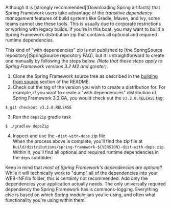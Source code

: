 Although it is [strongly recommended](Downloading Spring artifacts) that Spring Framework users take advantage of the _transitive dependency management_ features of build systems like Gradle, Maven, and Ivy, some teams cannot use these tools. This is usually due to corporate restrictions or working with legacy builds. If you're in this boat, you may want to build a Spring Framework distribution zip that contains all optional and required runtime dependencies.

This kind of "with dependencies" zip is not published to [the SpringSource repository](SpringSource repository FAQ), but it is straightforward to create one manually by following the steps below. _(Note that these steps apply to Spring Framework versions 3.2 M2 and greater)_.

1. Clone the Spring Framework source tree as described in the [building from source](https://github.com/SpringSource/spring-framework/#building-from-source) section of the README.
2. Check out the tag of the version you wish to create a distribution for. For example, if you want to create a "with dependencies" distribution of Spring Framework 3.2 GA, you would check out the `v3.2.0.RELEASE` tag:
```
$ git checkout v3.2.0.RELEASE
```
3. Run the `depsZip` gradle task
```
$ ./gradlew depsZip
```
4. Inspect and use the `-dist-with-deps` zip file<br>
When the process above is complete, you'll find the zip file at `build/distributions/spring-framework-${VERSION}-dist-with-deps.zip`. Within it, you'll find all optional and required runtime dependencies in the `deps` subfolder.

Keep in mind that _most of Spring Framework's dependencies are optional!_ While it will technically work to "dump" all of the dependencies into your WEB-INF/lib folder, this is certainly not recommended. Add only the dependencies your application actually needs. The only universally required dependency the Spring Framework has is commons-logging.  Everything else is based on which Spring module jars you're using, and often what functionality you're using within them.